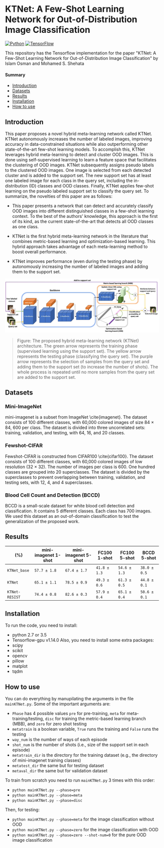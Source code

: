 # KTNet: A Few-Shot Learning Network for Out-of-Distribution Image Classification
[![Python](https://img.shields.io/badge/python-2.7%20%7C%203.5-blue.svg?style=flat-square&logo=python&color=3776AB)](https://www.python.org/)
[![TensorFlow](https://img.shields.io/badge/tensorflow-1.14.0-orange.svg?style=flat-square&logo=tensorflow&color=FF6F00)](https://github.com/y2l/meta-transfer-learning/tree/master/tensorflow)

This repository has the Tensorflow implementation for the paper "KTNet: A Few-Shot Learning Network for Out-of-Distribution Image Classification" by Islam Osman and Mohamed S. Shehata

#### Summary
* [Introduction](#introduction)
* [Datasets](#datasets)
* [Results](#results)
* [Installation](#installation)
* [How to use](#how-to-use)

## Introduction
This paper proposes a novel hybrid meta-learning network called KTNet. KTNet autonomously increases the number of labeled images, improving accuracy in data-constrained situations while also outperforming other state-of-the-art few-shot learning models. To accomplish this, KTNet leverages hybrid meta-learning to detect and cluster OOD images. This is done using self-supervised learning to learn a feature space that facilitates the clustering of OOD images. KTNet subsequently assigns pseudo labels to the clustered OOD images. One image is selected from each detected cluster and is added to the support set. The new support set has at least one labeled image for each class in the query set, including the in-distribution (ID) classes and OOD classes. Finally, KTNet applies few-shot learning on the pseudo labeled support set to classify the query set. To summarize, the novelties of this paper are as follows: 

* This paper presents a network that can detect and accurately classify OOD images into different distinguished classes in a few-shot learning context. To the best of the authors' knowledge, this approach is the first of its kind, as the current state-of-the-art that detects all OOD classes as one class. 
    
* KTNet is the first hybrid meta-learning network in the literature that combines metric-based learning and optimization-based learning. This hybrid approach takes advantage of each meta-learning method to boost overall performance.
* KTNet improves performance (even during the testing phase) by autonomously increasing the number of labeled images and adding them to the support set.

<p align="center">
    <img src="https://github.com/islamosmanubc/KTNet/blob/main/figures/ktnet.png" width="1200"/>
</p>

> Figure: The proposed hybrid meta-learning network (KTNet) architecture. The green arrow represents the training phase (supervised learning using the support set). The yellow arrow represents the testing phase (classifying the query set). The purple arrow represents the selection of samples from the query set and adding them to the support set (to increase the number of shots). The whole process is repeated until no more samples from the query set are added to the support set.


## Datasets

### Mini-ImageNet
mini-imagenet is a subset from ImageNet \cite{imagenet}. The dataset consists of 100 different classes, with 60,000 colored images of size 84 $\times$ 84, 600 per class. The dataset is divided into three uncorrelated sets: training, validation, and testing, with 64, 16, and 20 classes.

### Fewshot-CIFAR
Fewshot-CIFAR is constructed from CIFAR100 \cite{cifar100}. The dataset consists of 100 different classes, with 60,000 colored images of low resolution (32 $\times$ 32). The number of images per class is 600. One hundred classes are grouped into 20 superclasses. The dataset is divided by the superclasses to prevent overlapping between training, validation, and testing sets, with 12, 4, and 4 superclasses.

### Blood Cell Count and Detection (BCCD)
BCCD is a small-scale dataset for white blood cell detection and classification. It contains 5 different classes. Each class has 700 images. We used this dataset as an out-of-domain classification to test the generalization of the proposed work.

## Results
|          (%)           |  mini-imagenet 1-shot  | mini-imagenet 5-shot  | FC100 1-shot | FC100 5-shot |  BCCD 5-shot | 
| ---------------------- | ---------------------- | --------------------- | ------------ | ------------ | ------------ |
| `KTNet_base`           |      `57.7 ± 1.8`      |     `67.4 ± 1.7`      | `41.8 ± 1.3` | `54.6 ± 1.3` | `38.0 ± 0.5` |
| `KTNet`                |      `65.1 ± 1.1`      |     `78.5 ± 0.9`      | `49.3 ± 0.6` | `61.3 ± 0.5` | `44.8 ± 0.1` |
| `KTNet-RESIST`         |      `74.4 ± 0.8`      |     `82.6 ± 0.3`      | `57.9 ± 0.4` | `65.1 ± 0.4` | `50.6 ± 0.1` |


## Installation

To run the code, you need to install:
* python 2.7 or 3.5
* Tensorflow-gpu v1.14.0
Also, you need to install some extra packages:
* scipy
* scikit
* opencv
* pillow
* matplot
* tqdm

## How to use

You can do everything by manupilating the arguments in the file `mainKTNet.py`. Some of the important arguments are:
* `Phase` has 4 possible values `pre` for pre-training, `meta` for meta-training/testing, `disc` for training the metric-based learning branch (MBB), and `zero` for zero shot testing
* `metatrain` is a boolean variable, `True` runs the training and `False` runs the testing
* `way_num` is the number of ways of each episode
* `shot_num` is the number of shots (i.e., size of the support set in each episode)
* `metatrain_dir` is the directory for the training dataset (e.g., the directory of mini-imagenet training classes)
* `metatest_dir` the same but for testing dataset
* `metaval_dir` the same but for validation dataset

To train from scratch you need to run `mainKTNet.py` 3 times with this order:
* `python mainKTNet.py --phase=pre`
* `python mainKTNet.py --phase=meta`
* `python mainKTNet.py --phase=disc`

Then, for testing:
* `python mainKTNet.py --phase=meta`   for the image classification without OOD
* `python mainKTNet.py --phase=zero`   for the image classification with OOD
* `python mainKTNet.py --phase=zero --shot-num=0`   for the pure OOD image classification 
